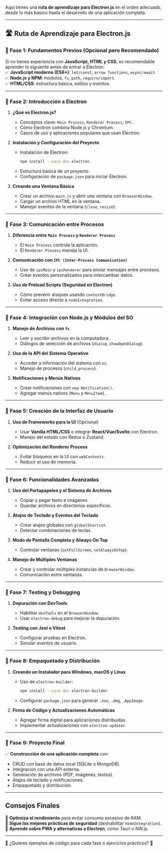 Aquí tienes una **ruta de aprendizaje para Electron.js** en el orden adecuado, desde lo más básico hasta el desarrollo de una aplicación completa.  

---

## **🛣️ Ruta de Aprendizaje para Electron.js**  

### **🔹 Fase 1: Fundamentos Previos (Opcional pero Recomendado)**
Si no tienes experiencia con **JavaScript, HTML y CSS**, es recomendable aprender lo siguiente antes de entrar a Electron:  
✅ **JavaScript moderno (ES6+)**: `let/const`, `arrow functions`, `async/await`.  
✅ **Node.js y NPM**: módulos, `fs`, `path`, `require/import`.  
✅ **HTML/CSS**: estructura básica, estilos y eventos.  

---

### **🔷 Fase 2: Introducción a Electron**
1. **¿Qué es Electron.js?**  
   - Conceptos clave: `Main Process`, `Renderer Process`, `IPC`.  
   - Cómo Electron combina Node.js y Chromium.  
   - Casos de uso y aplicaciones populares que usan Electron.  

2. **Instalación y Configuración del Proyecto**  
   - Instalación de Electron:  
     ```sh
     npm install --save-dev electron
     ```
   - Estructura básica de un proyecto.  
   - Configuración de `package.json` para iniciar Electron.  

3. **Creando una Ventana Básica**  
   - Crear un archivo `main.js` y abrir una ventana con `BrowserWindow`.  
   - Cargar un archivo HTML en la ventana.  
   - Manejar eventos de la ventana (`close`, `resize`).  

---

### **🔹 Fase 3: Comunicación entre Procesos**
1. **Diferencia entre `Main Process` y `Renderer Process`**  
   - El `Main Process` controla la aplicación.  
   - El `Renderer Process` maneja la UI.  

2. **Comunicación con `IPC (Inter-Process Communication)`**  
   - Uso de `ipcMain` y `ipcRenderer` para enviar mensajes entre procesos.  
   - Crear eventos personalizados para intercambiar datos.  

3. **Uso de Preload Scripts (Seguridad en Electron)**  
   - Cómo prevenir ataques usando `contextBridge`.  
   - Evitar acceso directo a `nodeIntegration`.  

---

### **🔷 Fase 4: Integración con Node.js y Módulos del SO**
1. **Manejo de Archivos con `fs`**  
   - Leer y escribir archivos en la computadora.  
   - Diálogos de selección de archivos (`dialog.showOpenDialog`).  

2. **Uso de la API del Sistema Operativo**  
   - Acceder a información del sistema con `os`.  
   - Manejo de procesos (`child_process`).  

3. **Notificaciones y Menús Nativos**  
   - Crear notificaciones con `new Notification()`.  
   - Agregar menús nativos (`Menu` y `MenuItem`).  

---

### **🔹 Fase 5: Creación de la Interfaz de Usuario**
1. **Uso de Frameworks para la UI** (Opcional)  
   - Usar **Vanilla HTML/CSS** o integrar **React/Vue/Svelte** con Electron.  
   - Manejo del estado con Redux o Zustand.  

2. **Optimización del Renderer Process**  
   - Evitar bloqueos en la UI con `webContents`.  
   - Reducir el uso de memoria.  

---

### **🔷 Fase 6: Funcionalidades Avanzadas**
1. **Uso del Portapapeles y el Sistema de Archivos**  
   - Copiar y pegar texto e imágenes.  
   - Guardar archivos en directorios específicos.  

2. **Atajos de Teclado y Eventos del Teclado**  
   - Crear atajos globales con `globalShortcut`.  
   - Detectar combinaciones de teclas.  

3. **Modo de Pantalla Completa y Always On Top**  
   - Controlar ventanas (`setFullScreen`, `setAlwaysOnTop`).  

4. **Manejo de Múltiples Ventanas**  
   - Crear y controlar múltiples instancias de `BrowserWindow`.  
   - Comunicación entre ventanas.  

---

### **🔹 Fase 7: Testing y Debugging**
1. **Depuración con DevTools**  
   - Habilitar `devTools` en el `BrowserWindow`.  
   - Usar `electron-debug` para mejorar la depuración.  

2. **Testing con Jest o Vitest**  
   - Configurar pruebas en Electron.  
   - Simular eventos de usuario.  

---

### **🔷 Fase 8: Empaquetado y Distribución**
1. **Creando un Instalador para Windows, macOS y Linux**  
   - Uso de `electron-builder`:  
     ```sh
     npm install --save-dev electron-builder
     ```
   - Configurar `package.json` para generar `.exe`, `.dmg`, `.AppImage`.  

2. **Firma de Código y Actualizaciones Automáticas**  
   - Agregar firma digital para aplicaciones distribuidas.  
   - Implementar actualizaciones con `electron-updater`.  

---

### **🚀 Fase 9: Proyecto Final**
✅ **Construcción de una aplicación completa** con:  
- CRUD con base de datos local (SQLite o MongoDB).  
- Integración con una API externa.  
- Generación de archivos (PDF, imágenes, textos).  
- Atajos de teclado y notificaciones.  
- Empaquetado y distribución.  

---

## **Consejos Finales**
📌 **Optimiza el rendimiento** para evitar consumo excesivo de RAM.  
📌 **Sigue las mejores prácticas de seguridad** (deshabilitar `nodeIntegration`).  
📌 **Aprende sobre PWA y alternativas a Electron**, como Tauri o NW.js.  

---

🔹 ¿Quieres ejemplos de código para cada fase o ejercicios prácticos? 🚀
